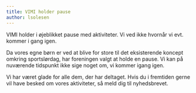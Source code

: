 ```yaml
---
title: VIMI holder pause
author: lsolesen
---
```


VIMI holder i øjeblikket pause med aktiviteter. Vi ved ikke hvornår vi evt. kommer i gang igen.

Da vores egne børn er ved at blive for store til det eksisterende koncept omkring sportslørdag, har foreningen valgt at holde en pause. Vi kan på nuværende tidspunkt ikke sige noget om, vi kommer igang igen.

Vi har været glade for alle dem, der har deltaget. Hvis du i fremtiden gerne vil have besked om vores aktiviteter, så meld dig til nyhedsbrevet.